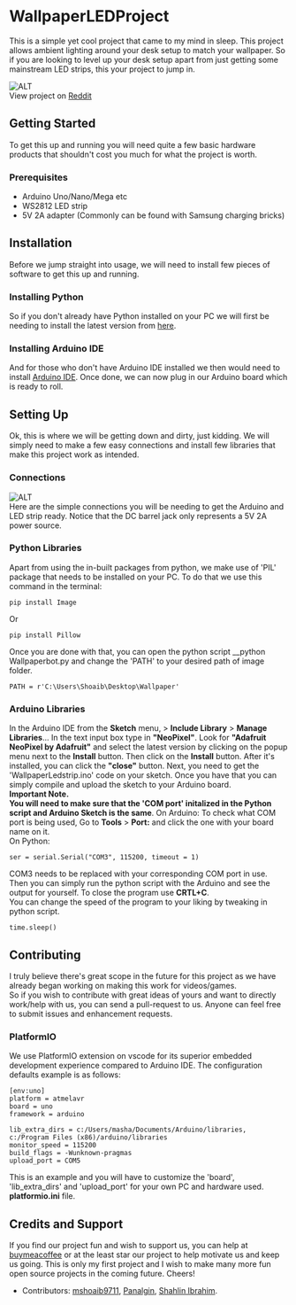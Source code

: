 # WallpaperLEDProject
This is a simple yet cool project that came to my mind in sleep. This project allows ambient lighting around your desk setup to match your wallpaper. So if you are looking to level up your desk setup apart from just getting some mainstream LED strips, this your project to jump in. <br>

![ALT](ezgif.com-video-to-gif.gif)
<br>
View project on [Reddit](https://www.reddit.com/r/Python/comments/glzol8/so_i_made_a_python_and_arduino_project_that/)
## Getting Started
To get this up and running you will need quite a few basic hardware products that shouldn't cost you much for what the project is worth.
### Prerequisites
* Arduino Uno/Nano/Mega etc
* WS2812 LED strip
* 5V 2A adapter (Commonly can be found with Samsung charging bricks)

## Installation 
Before we jump straight into usage, we will need to install few pieces  of software to get this up and running. 

### Installing Python
So if you don't already have Python installed on your PC we will first be needing to install the latest version  from [here](https://www.python.org/downloads/).
### Installing Arduino IDE
And for those who don't have Arduino IDE installed we then would need to install [Arduino IDE](https://www.arduino.cc/en/Main/Software/).
Once done, we can now plug in our Arduino board which is ready to roll. 
## Setting Up
Ok, this is where we will be getting down and dirty, just kidding. We will simply need to make a few easy connections and install few libraries that make this project work as intended.
### Connections
![ALT](/Ledsetup.PNG)<br>
Here are the simple connections you will be needing to get the Arduino and LED strip ready. Notice that the DC barrel jack only represents a 5V 2A power source. 
### Python Libraries
Apart from using the in-built packages from python, we make use of 'PIL' package that needs to be installed on your PC. To do that we use this command in the terminal:
~~~
pip install Image
~~~
Or 
~~~
pip install Pillow
~~~
Once you are done with that, you can open the python script __python Wallpaperbot.py and change the 'PATH' to your desired path of image folder.
~~~
PATH = r'C:\Users\Shoaib\Desktop\Wallpaper'
~~~
### Arduino Libraries
In the Arduino IDE from the __Sketch__ menu, > __Include Library__ > __Manage Libraries__...  In the text input box type in __"NeoPixel"__. Look for __"Adafruit NeoPixel by Adafruit"__ and select the latest version by clicking on the popup menu next to the __Install__ button. Then click on the __Install__ button. After it's installed, you can click the __"close"__ button. Next, you need to get the 'WallpaperLedstrip.ino' code on your sketch. Once you have that you can simply compile and upload the sketch to your Arduino board.<br> 
__Important Note. <br>You will need to make sure that the 'COM port' initalized in the Python script and Arduino Sketch is the same__.
On Arduino:
To check what COM port is being used, Go to __Tools__ > __Port:__ and click the one with your board name on it. <br>
On Python:
~~~
ser = serial.Serial("COM3", 115200, timeout = 1)
~~~
COM3 needs to be replaced with your corresponding COM port in use. <br> Then you can simply run the python script with the Arduino and see the output for yourself. To close the program use __CRTL+C__. <br>
You can change the speed of the program to your liking by tweaking in python script.
 ~~~
 time.sleep()
 ~~~

## Contributing
I truly believe there's great scope in the future for this project as we have already began working on making this work for videos/games. <br> So if you wish to contribute with great ideas of yours and want to directly work/help with us, you can send a pull-request to us. Anyone can feel free to submit issues and enhancement requests. <br> 
### PlatformIO
We use PlatformIO extension on vscode for its superior embedded development experience compared to Arduino IDE. The configuration defaults example is as follows:
~~~
[env:uno]
platform = atmelavr
board = uno
framework = arduino

lib_extra_dirs = c:/Users/masha/Documents/Arduino/libraries, c:/Program Files (x86)/arduino/libraries
monitor_speed = 115200
build_flags = -Wunknown-pragmas
upload_port = COM5
~~~
This is an example and you will have to customize the 'board', 'lib_extra_dirs' and 'upload_port' for your own PC and hardware used. 
 __platformio.ini__ file. <br>


## Credits and Support 
If you find our project fun and wish to support us, you can help at [buymeacoffee](https://www.buymeacoffee.com/mshoaib9711) or at the least star our project to help motivate us and keep us going. This is only my first project and I wish to make many more fun open source projects in the coming future. Cheers!
<br>
* Contributors: [mshoaib9711](https://github.com/mshoaib9711), [Panalgin](https://github.com/panalgin), [Shahlin Ibrahim](https://github.com/shahlin).
